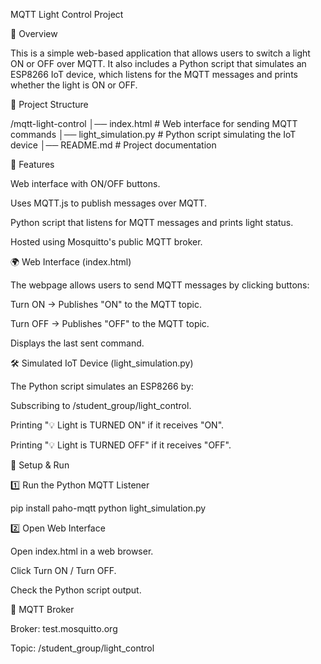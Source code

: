 MQTT Light Control Project

📌 Overview

This is a simple web-based application that allows users to switch a light ON or OFF over MQTT. It also includes a Python script that simulates an ESP8266 IoT device, which listens for the MQTT messages and prints whether the light is ON or OFF.

📂 Project Structure

/mqtt-light-control
│── index.html          # Web interface for sending MQTT commands
│── light_simulation.py # Python script simulating the IoT device
│── README.md           # Project documentation

🚀 Features

Web interface with ON/OFF buttons.

Uses MQTT.js to publish messages over MQTT.

Python script that listens for MQTT messages and prints light status.

Hosted using Mosquitto's public MQTT broker.

🌍 Web Interface (index.html)

The webpage allows users to send MQTT messages by clicking buttons:

Turn ON → Publishes "ON" to the MQTT topic.

Turn OFF → Publishes "OFF" to the MQTT topic.

Displays the last sent command.

🛠 Simulated IoT Device (light_simulation.py)

The Python script simulates an ESP8266 by:

Subscribing to /student_group/light_control.

Printing "💡 Light is TURNED ON" if it receives "ON".

Printing "💡 Light is TURNED OFF" if it receives "OFF".

🔧 Setup & Run

1️⃣ Run the Python MQTT Listener

pip install paho-mqtt
python light_simulation.py

2️⃣ Open Web Interface

Open index.html in a web browser.

Click Turn ON / Turn OFF.

Check the Python script output.

📡 MQTT Broker

Broker: test.mosquitto.org

Topic: /student_group/light_control

